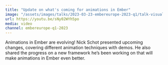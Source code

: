```yaml
---
title: "Update on what's coming for animations in Ember"
image: "/assets/images/talks/2023-03-23-embereurope-2023-q1/talk-visual.jpg"
url: https://youtu.be/sNy02WYh5po
media: video
channel: embereurope-q1-2023
---
```


Animations in Ember are evolving! Nick Schot presented upcoming changes,
covering different animation techniques with demos. He also shared the progress
on a new framework he’s been working on that will make animations in Ember even
better.
